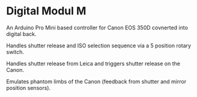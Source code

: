Digital Modul M
===============

An Arduino Pro Mini based controller for Canon EOS 350D covnerted into digital back.

Handles shutter release and ISO selection sequence via a 5 position rotary switch.

Handles shutter release from Leica and triggers shutter release on the Canon.

Emulates phantom limbs of the Canon (feedback from shutter and mirror position sensors).
